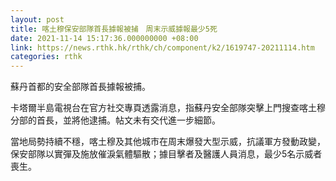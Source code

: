 ```yaml
---
layout: post
title: 喀土穆保安部隊首長據報被捕　周末示威據報最少5死
date: 2021-11-14 15:17:36.000000000 +08:00
link: https://news.rthk.hk/rthk/ch/component/k2/1619747-20211114.htm
categories: rthk
---
```


蘇丹首都的安全部隊首長據報被捕。

卡塔爾半島電視台在官方社交專頁透露消息，指蘇丹安全部隊突擊上門搜查喀土穆分部的首長，並將他逮捕。帖文未有交代進一步細節。

當地局勢持續不穩，喀土穆及其他城市在周末爆發大型示威，抗議軍方發動政變，保安部隊以實彈及施放催淚氣體驅散；據目擊者及醫護人員消息，最少5名示威者喪生。
